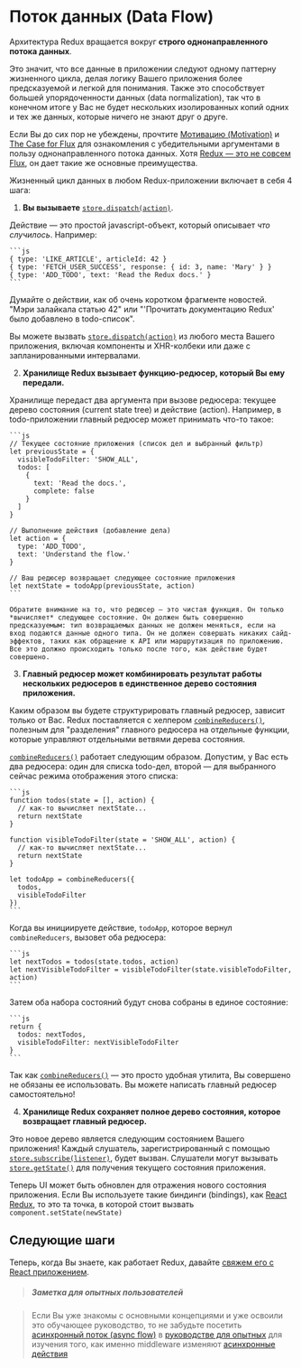 # Поток данных (Data Flow)

Архитектура Redux вращается вокруг **строго однонаправленного потока данных**.

Это значит, что все данные в приложении следуют одному паттерну жизненного цикла, делая логику Вашего приложения более предсказуемой и легкой для понимания. Также это способствует большей упорядоченности данных (data normalization), так что в конечном итоге у Вас не будет нескольких изолированных копий одних и тех же данных, которые ничего не знают друг о друге.

Если Вы до сих пор не убеждены, прочтите [Мотивацию (Motivation)](../introduction/Motivation.md) и [The Case for Flux](https://medium.com/@dan_abramov/the-case-for-flux-379b7d1982c6) для ознакомления с убедительными аргументами в пользу однонаправленного потока данных. Хотя [Redux — это не совсем Flux](../introduction/PriorArt.md), он дает такие же основные преимущества.

Жизненный цикл данных в любом Redux-приложении включает в себя 4 шага:

1. **Вы вызываете** [`store.dispatch(action)`](../api/Store.md#dispatch).

  Действие — это простой javascript-объект, который описывает *что случилось*. Например:

    ```js
    { type: 'LIKE_ARTICLE', articleId: 42 }
    { type: 'FETCH_USER_SUCCESS', response: { id: 3, name: 'Mary' } }
    { type: 'ADD_TODO', text: 'Read the Redux docs.' }
    ```

  Думайте о действии, как об очень коротком фрагменте новостей. "Мэри залайкала статью 42" или "'Прочитать документацию Redux' было добавлено в todo-список".

  Вы можете вызвать [`store.dispatch(action)`](../api/Store.md#dispatch) из любого места Вашего приложения, включая компоненты и XHR-колбеки или даже с запланированными интервалами.

2. **Хранилище Redux вызывает функцию-редюсер, который Вы ему передали.**

  Хранилище передаст два аргумента при вызове редюсера: текущее дерево состояния (current state tree) и действие (action). Например, в todo-приложении главный редюсер может принимать что-то такое:
   
    ```js
    // Текущее состояние приложения (список дел и выбранный фильтр)
    let previousState = {
      visibleTodoFilter: 'SHOW_ALL',
      todos: [ 
        {
          text: 'Read the docs.',
          complete: false
        }
      ]
    }

    // Выполнение действия (добавление дела)
    let action = {
      type: 'ADD_TODO',
      text: 'Understand the flow.'
    }

    // Ваш редюсер возвращает следующее состояние приложения
    let nextState = todoApp(previousState, action)
    ```

    Обратите внимание на то, что редюсер — это чистая функция. Он только *вычисляет* следующее состояние. Он должен быть совершенно предсказуемым: тип возвращаемых данных не должен меняться, если на вход подаются данные одного типа. Он не должен совершать никаких сайд-эффектов, таких как обращение к API или маршрутизация по приложению. Все это должно происходить только после того, как действие будет совершено.

3. **Главный редюсер может комбинировать результат работы нескольких редюсеров в единственное дерево состояния приложения.**

  Каким образом вы будете структурировать главный редюсер, зависит только от Вас. Redux поставляется с хелпером [`combineReducers()`](../api/combineReducers.md), полезным для "разделения" главного редюсера на отдельные функции, которые управляют отдельными ветвями дерева состояния.

  [`combineReducers()`](../api/combineReducers.md) работает следующим образом. Допустим, у Вас есть два редюсера: один для списка todo-дел, второй — для выбранного сейчас режима отображения этого списка:

    ```js
    function todos(state = [], action) {
      // как-то вычисляет nextState...
      return nextState
    }

    function visibleTodoFilter(state = 'SHOW_ALL', action) {
      // как-то вычисляет nextState...
      return nextState
    }

    let todoApp = combineReducers({
      todos,
      visibleTodoFilter
    })
    ```

  Когда вы инициируете действие, `todoApp`, которое вернул `combineReducers`, вызовет оба редюсера:

    ```js
    let nextTodos = todos(state.todos, action)
    let nextVisibleTodoFilter = visibleTodoFilter(state.visibleTodoFilter, action)
    ```

  Затем оба набора состояний будут снова собраны в единое состояние:

    ```js
    return {
      todos: nextTodos,
      visibleTodoFilter: nextVisibleTodoFilter
    }
    ```

  Так как [`combineReducers()`](../api/combineReducers.md) — это просто удобная утилита, Вы совершено не обязаны ее использовать. Вы можете написать главный редюсер самостоятельно!

4. **Хранилище Redux сохраняет полное дерево состояния, которое возвращает главный редюсер.**

  Это новое дерево является следующим состоянием Вашего приложения! Каждый слушатель, зарегистрированный с помощью [`store.subscribe(listener)`](../api/Store.md#subscribe), будет вызван. Слушатели могут вызывать [`store.getState()`](../api/Store.md#getState) для получения текущего состояния приложения.

  Теперь UI может быть обновлен для отражения нового состояния приложения. Если Вы используете такие биндинги (bindings), как [React Redux](https://github.com/gaearon/react-redux), то это та точка, в которой стоит вызвать `component.setState(newState)`

## Следующие шаги

Теперь, когда Вы знаете, как работает Redux, давайте [свяжем его с React приложением](UsageWithReact.md).

>##### Заметка для опытных пользователей

> Если Вы уже знакомы с основными концепциями и уже освоили это обучающее руководство, то не забудьте посетить [асинхронный поток (async flow)](../advanced/AsyncFlow.md) в [руководстве для опытных](../advanced/README.md) для изучения того, как именно middleware изменяют [асинхронные действия](../advanced/AsyncActions.md) 
